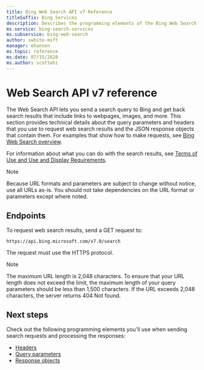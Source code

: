 ```yaml
---
title: Bing Web Search API v7 Reference
titleSuffix: Bing Services
description: Describes the programming elements of the Bing Web Search API.
ms.service: bing-search-services
ms.subservice: bing-web-search
author: swhite-msft
manager: ehansen
ms.topic: reference
ms.date: 07/15/2020
ms.author: scottwhi
---
```


# Web Search API v7 reference

The Web Search API lets you send a search query to Bing and get back search results that include links to webpages, images, and more. This section provides technical details about the query parameters and headers that you use to request web search results and the JSON response objects that contain them. For examples that show how to make requests, see [Bing Web Search overview](../overview.md). 
  
For information about what you can do with the search results, see [Terms of Use and Use and Display Requirements](https://aka.ms/BingAPIsLegal).

> [!NOTE]
> Because URL formats and parameters are subject to change without notice, use all URLs as-is. You should not take dependencies on the URL format or parameters except where noted.
  
## Endpoints 
 
To request web search results, send a GET request to:  
  
```
https://api.bing.microsoft.com/v7.0/search
```

The request must use the HTTPS protocol. 

> [!NOTE]
> The maximum URL length is 2,048 characters. To ensure that your URL length does not exceed the limit, the maximum length of your query parameters should be less than 1,500 characters. If the URL exceeds 2,048 characters, the server returns 404 Not found.  
  
## Next steps

Check out the following programming elements you'll use when sending search requests and processing the responses:

- [Headers](headers.md)
- [Query parameters](query-parameters.md)
- [Response objects](response-objects.md)
